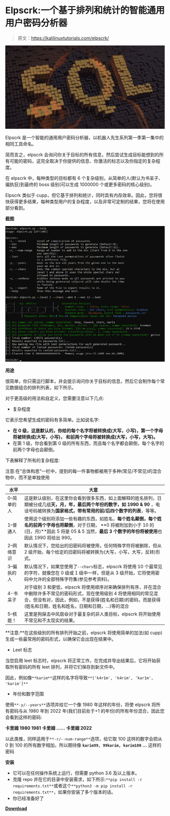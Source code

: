 # Elpscrk:一个基于排列和统计的智能通用用户密码分析器

> 原文：<https://kalilinuxtutorials.com/elpscrk/>

[![Whitewidow : SQL Vulnerability Scanner](img/51be57e277ca110de0663c6a99a7c977.png "Whitewidow : SQL Vulnerability Scanner")](https://1.bp.blogspot.com/-WmLjE_xaSh0/XQFLQg3vkGI/AAAAAAAAAxk/TSQOK932fcgzhmdFnTOtgZ7nQqrt869ZgCLcBGAs/s1600/Whitewidow.png)

Elpscrk 是一个智能的通用用户密码分析器，以机器人先生系列第一季第一集中的相同工具命名。

简而言之，elpscrk 会询问你关于目标的所有信息，然后尝试生成目标能想到的所有可能的密码，这完全取决于你提供的信息、你激活的标志以及你指定的复杂程度。

在 elpscrk 中，每种类型的目标都有 6 个复杂级别，从简单的人(默认为书呆子、偏执狂)到最终的 boss 级别(可以生成 1000000 个或更多密码的核心级别)。

Elpscrk 类似于 cupp，但它基于排列和统计，同时具有内存效率。因此，您将很快获得更多结果，每种类型用户的复杂程度，以及非常可定制的结果，您将在使用部分看到。

**截图**

![](img/84ecf69518ae47b5041675f8a2942237.png)

**用途**

很简单，你只需运行脚本，并会提示询问你关于目标的信息，然后它会制作每个常见数据组合的排列列表，如下所示。

对于更高级的用法和自定义，您需要注意以下几点:

*   复杂程度

它表示您希望生成的密码有多简单。比如说名字:

*   **在 0 级，这是默认的，你给的每个名字将被转换成(大写，小写)，第一个字母将被转换成(大写，小写)，
    和前两个字母将被转换成(大写，小写，大写)。**
*   在第 1 级，你会看到第 0 级的所有东西，而且每个名字都会颠倒，每个名字的前两个字母也会颠倒。

下表解释了所有的复杂程度:

注意:在“总体构思”一栏中，提到的每一件事物都被用于多种(常见/不常见)的混合物中，而不是单独使用

| 水平 | 大意 |
| --- | --- |
| 0–简单的人 | 这是默认级别，在这里你会看到很多东西，如上面解释的姓名排列，日期被分成几组**天，月，年，最后两个年份的数字，如 1990 & 90** ，电话号码被转换为**国家格式，带有常用的前/后四个数字的列表**，等等。 |
| 1–普通人 | 使用这个级别将添加一些有趣的东西，如姓名，**每个姓名颠倒，每个姓名的前两个字母也将颠倒**，对于日期， **0 将被附加到小于 10 的(日，月)**因此 5 将是 05 & 5 当然，**最后 3 个数字的年份将被使用**也因此 1990 将给出 990。 |
| 2–网络意识 | 默认情况下，您给出的旧密码将被使用，任何特殊字符将被删除，但从 2 级开始，每个给定的旧密码将被转换为(大写，小写，大写，反转)形式。 |
| 3–偏执的人 | 默认情况下，如果您使用了`--chars`标志，elpscrk 将使用 10 个最常见的字符，就像您在 0 级或 1 级中一样，但是从 3 级开始，它将使用密码中允许的全部特殊字符集(参见参考资料)。 |
| 4-书呆子 | 对于级别 3 和更低，elpscrk 将使用顺序对来确保排列有序，并在混合中删除许多不常见的密码形式，现在使用级别 4 将使用相同的常见混合，但没有对，因此，例如，不是获得(姓名和日期)的密码，而是获得(姓名和日期，姓名和姓名，日期和日期，…)等的混合 |
| 5–核能！ | 这里是狗屎击中风扇😆对于最复杂的非人类目标，elpscrk 将开始使用不常见和不太现实的结果。 |

**注意:**在这些级别的所有排列开始之前，elpscrk 将使用简单的加法(如 cupp)生成一些最常用的密码形式，以确保它会出现在结果中。

*   Leet 标志

当您启用 leet 标志时，elpscrk 将正常工作，在完成并导出结果后，它将开始获取所有密码的所有 leet 排列，并将它们保存到新文件中。

因此，例如像`**karim**`这样的名字将导致`**['k4r1m', 'k4rim', 'kar1m', 'karim']**`

*   年份和数字范围

使用`**-y/--years**`选项并给它一个像 1980 年这样的年份，将使 elpscrk 将所有密码与从 1980 年到 2022 年(我们目前处于+1 的年份)的所有年份混合，因此您会看到这样的密码:

**卡里姆 1980
1981 卡里姆
……
卡里姆 2022**

以此类推，同样适用于`**-r/--num-range**`选项，给它取 100 这样的数字会把从 0 到 100 的所有数字相加，所以期待像 **`karim99, 99karim, karim100` …** 这样的密码

**安装**

*   它可以在任何操作系统上运行，但需要 python 3.6 及以上版本。
*   克隆 repo 并在它的目录中安装需求，如下所示:`**pip install -r requirements.txt**`或者这个`**python3 -m pip install -r requirements.txt**`，如果你安装了多个版本的话。
*   你已经准备好了

[**Download**](https://github.com/D4Vinci/elpscrk)
